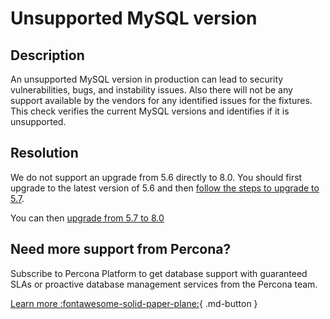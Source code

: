 # Unsupported MySQL version
## Description
An unsupported MySQL version in production can lead to security vulnerabilities, bugs, and instability issues. Also there will not be any support available by the vendors for any identified issues for the fixtures.
This check verifies the current MySQL versions and identifies if it is unsupported.

## Resolution

We do not support an upgrade from 5.6 directly to 8.0. You should first upgrade to the latest version of 5.6 and then [ follow the steps to upgrade to 5.7](https://docs.percona.com/percona-server/5.7/upgrade.html).

You can then [upgrade from 5.7 to 8.0](https://docs.percona.com/percona-server/8.0/upgrading_guide.html)


## Need more support from Percona?
Subscribe to Percona Platform to get database support with guaranteed SLAs or proactive database management services from the Percona team.

[Learn more :fontawesome-solid-paper-plane:](https://per.co.na/subscribe){ .md-button }
